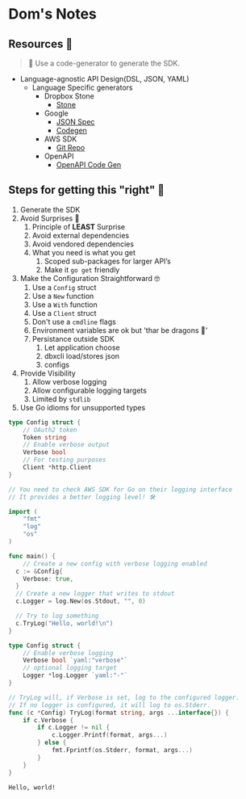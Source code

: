 
# Dom's Notes

## Resources 🧰

> 🧠 Use a code-generator to generate the SDK.

- Language-agnostic API Design(DSL, JSON, YAML)
  - Language Specific generators
    - Dropbox Stone
      - [Stone](https://domslinks.com/3NRUbCW)
    - Google
      - [JSON Spec](https://domslinks.com/3DcJMfP)
      - [Codegen](https://domslinks.com/44x4xP4)
    - AWS SDK
      - [Git Repo](https://domslinks.com/43qQBp6)
    - OpenAPI
      - [OpenAPI Code Gen](https://domslinks.com/3D7hxPS)

## Steps for getting this "right" 📝

1. Generate the SDK
2. Avoid Surprises 🥳
   1. Principle of **LEAST** Surprise
   2. Avoid external dependencies
   3. Avoid vendored dependencies
   4. What you need is what you get
      1. Scoped sub-packages for larger API’s
      2. Make it `go get` friendly
3. Make the Configuration Straightforward 🤓
   1. Use a `Config` struct
   2. Use a `New` function
   3. Use a `With` function
   4. Use a `Client` struct
   5. Don't use a `cmdline` flags
   6. Environment variables are ok but 'thar be dragons 🐉'
   7. Persistance outside SDK
      1. Let application choose
      2. dbxcli load/stores json
      3. configs
4. Provide Visibility
   1. Allow verbose logging
   2. Allow configurable logging targets
   3. Limited by `stdlib`
5. Use Go idioms for unsupported types

```go
type Config struct {
    // OAuth2 token
    Token string
    // Enable verbose output
    Verbose bool
    // For testing purposes
    Client *http.Client
}
```

```go
// You need to check AWS SDK for Go on their logging interface
// It provides a better logging level! 🛠️

import (
	"fmt"
	"log"
	"os"
)

func main() {
	// Create a new config with verbose logging enabled
  c := &Config{
    Verbose: true,
  }
  // Create a new logger that writes to stdout
  c.Logger = log.New(os.Stdout, "", 0)

  // Try to log something
  c.TryLog("Hello, world!\n")
}

type Config struct {
	// Enable verbose logging
	Verbose bool `yaml:"verbose"`
	// optional logging target
	Logger *log.Logger `yaml:"-"`
}

// TryLog will, if Verbose is set, log to the configured logger.
// If no logger is configured, it will log to os.Stderr.
func (c *Config) TryLog(format string, args ...interface{}) {
	if c.Verbose {
		if c.Logger != nil {
			c.Logger.Printf(format, args...)
		} else {
			fmt.Fprintf(os.Stderr, format, args...)
		}
	}
}

```
```output
Hello, world!
```
